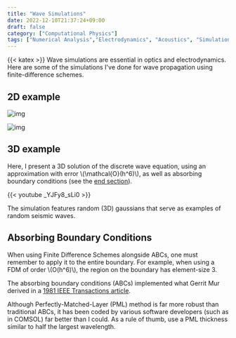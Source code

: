 ```yaml
---
title: "Wave Simulations"
date: 2022-12-10T21:37:24+09:00
draft: false
category: ["Computational Physics"]
tags: ["Numerical Analysis","Electrodynamics", "Acoustics", "Simulation"]
---
```

{{< katex >}}
Wave simulations are essential in optics and electrodynamics. Here are some of the simulations I've done for wave propagation using finite-difference schemes.

## 2D example

![img](./feature.gif)

![img](./wavebarr_crop.gif)

## 3D example

Here, I present a 3D solution of the discrete wave equation, using an approximation with error \\(\\mathcal{O}(h^6)\\), as well as absorbing boundary conditions (see the [end section](#Absorbing-Boundary-Conditions)).

{{< youtube _YJFy8_sLi0 >}}

The simulation features random (3D) gaussians that serve as examples of random seismic waves.

## Absorbing Boundary Conditions

When using Finite Difference Schemes alongside ABCs, one must remember to apply it to the entire boundary. For example, when using a FDM of order \\(O(h^6)\\), the region on the boundary has element-size 3.

The absorbing boundary conditions (ABCs) implemented what Gerrit Mur derived in a [1981 IEEE Transactions article](https://ieeexplore.ieee.org/abstract/document/4091495).

Although Perfectly-Matched-Layer (PML) method is far more robust than traditional ABCs, it has been coded by various software developers (such as in COMSOL) far better than I could. As a rule of thumb, use a PML thickness similar to half the largest wavelength.